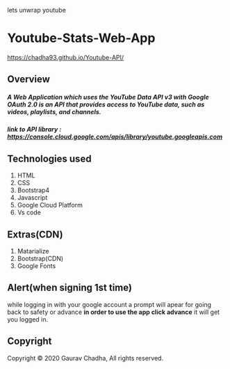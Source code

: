 lets unwrap youtube
# **Youtube-Stats-Web-App**
https://chadha93.github.io/Youtube-API/


## Overview

##### A Web Application which uses the **YouTube Data API v3** with **Google OAuth 2.0** is an API that provides access to YouTube data, such as videos, playlists, and channels.
##### link to API library : https://console.cloud.google.com/apis/library/youtube.googleapis.com

## Technologies used

1. HTML
2. CSS
3. Bootstrap4
4. Javascript
5. Google Cloud Platform
6. Vs code

## Extras(CDN)

1. Matarialize
2. Bootstrap(CDN)
3. Google Fonts

## Alert(when signing 1st time)
while logging in with your google account a prompt will apear for going back to safety or advance **in order to use the app click advance** it will get you logged in.

## Copyright
Copyright © 2020 Gaurav Chadha, All rights reserved.
